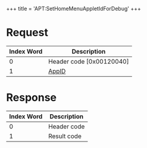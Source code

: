 +++
title = 'APT:SetHomeMenuAppletIdForDebug'
+++

# Request

| Index Word | Description                                    |
|------------|------------------------------------------------|
| 0          | Header code \[0x00120040\]                     |
| 1          | [AppID](NS_and_APT_Services#appids "wikilink") |

# Response

| Index Word | Description |
|------------|-------------|
| 0          | Header code |
| 1          | Result code |
